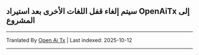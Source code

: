 ## سيتم إلغاء قفل اللغات الأخرى بعد استيراد OpenAiTx إلى المشروع

---

Tranlated By [Open Ai Tx](https://github.com/OpenAiTx/OpenAiTx) | Last indexed: 2025-10-12

---
